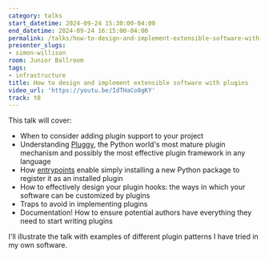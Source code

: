 ```yaml
---
category: talks
start_datetime: 2024-09-24 15:30:00-04:00
end_datetime: 2024-09-24 16:15:00-04:00
permalink: /talks/how-to-design-and-implement-extensible-software-with-plugins/
presenter_slugs:
- simon-willison
room: Junior Ballroom
tags:
- infrastructure
title: How to design and implement extensible software with plugins
video_url: 'https://youtu.be/IdTHaCo8gKY'
track: t0
---
```


This talk will cover:

- When to consider adding plugin support to your project
- Understanding [Pluggy](https://pluggy.readthedocs.io/), the Python world's most mature plugin mechanism and possibly the most effective plugin framework in any language
- How [entrypoints](https://packaging.python.org/en/latest/specifications/entry-points/) enable simply installing a new Python package to register it as an installed plugin
- How to effectively design your plugin hooks: the ways in which your software can be customized by plugins
- Traps to avoid in implementing plugins
- Documentation! How to ensure potential authors have everything they need to start writing plugins

I'll illustrate the talk with examples of different plugin patterns I have tried in my own software.
